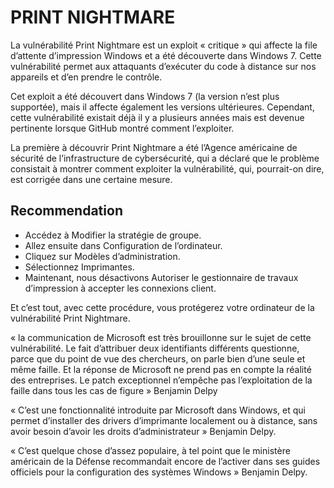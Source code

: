 # PRINT NIGHTMARE

La vulnérabilité Print Nightmare est un exploit « critique » qui affecte la file d’attente d’impression Windows et a été
découverte dans Windows 7. Cette vulnérabilité permet aux attaquants d’exécuter du code à distance sur nos appareils et 
d’en prendre le contrôle.

Cet exploit a été découvert dans Windows 7 (la version n’est plus supportée), mais il affecte également les versions 
ultérieures. Cependant, cette vulnérabilité existait déjà il y a plusieurs années mais est devenue pertinente lorsque 
GitHub montré comment l’exploiter.

La première à découvrir Print Nightmare a été l’Agence américaine de sécurité de l’infrastructure de cybersécurité, qui 
a déclaré que le problème consistait à montrer comment exploiter la vulnérabilité, qui, pourrait-on dire, est corrigée 
dans une certaine mesure.

## Recommendation

- Accédez à Modifier la stratégie de groupe.
- Allez ensuite dans Configuration de l’ordinateur.
- Cliquez sur Modèles d’administration.
- Sélectionnez Imprimantes.
- Maintenant, nous désactivons Autoriser le gestionnaire de travaux d’impression à accepter les connexions client.

Et c’est tout, avec cette procédure, vous protégerez votre ordinateur de la vulnérabilité Print Nightmare.

« la communication de Microsoft est très brouillonne sur le sujet de cette vulnérabilité. Le fait d’attribuer deux 
identifiants différents questionne, parce que du point de vue des chercheurs, on parle bien d’une seule et même faille. 
Et la réponse de Microsoft ne prend pas en compte la réalité des entreprises. Le patch exceptionnel n’empêche pas 
l’exploitation de la faille dans tous les cas de figure » Benjamin Delpy

« C’est une fonctionnalité introduite par Microsoft dans Windows, et qui permet d’installer des drivers d’imprimante 
localement ou à distance, sans avoir besoin d’avoir les droits d’administrateur » Benjamin Delpy. 

« C’est quelque chose d’assez populaire, à tel point que le ministère américain de la Défense 
recommandait encore de l’activer dans ses guides officiels pour la configuration des systèmes Windows » Benjamin Delpy.